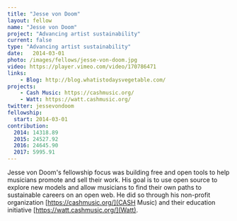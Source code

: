 ```yaml
---
title: "Jesse von Doom"
layout: fellow
name: "Jesse von Doom"
project: "Advancing artist sustainability"
current: false
type: "Advancing artist sustainability"
date:   2014-03-01
photo: /images/fellows/jesse-von-doom.jpg
video: https://player.vimeo.com/video/170786471
links:
    - Blog: http://blog.whatistodaysvegetable.com/
projects:
    - Cash Music: https://cashmusic.org/
    - Watt: https://watt.cashmusic.org/
twitter: jessevondoom
fellowship:
  start: 2014-03-01
contribution:
  2014: 14318.89
  2015: 24527.92
  2016: 24645.90
  2017: 5995.91
---
```


Jesse von Doom's fellowship focus was building free and open tools to help musicians promote and sell their work. His goal is to use open source to explore new models and allow musicians to find their own paths to sustainable careers on an open web. He did so through his non-profit organization [https://cashmusic.org/](CASH Music) and their education initiative [https://watt.cashmusic.org/](Watt).